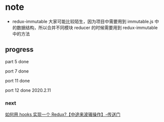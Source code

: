 # note

- redux-immutable 大家可能比较陌生，因为项目中需要用到 immutable.js 中的数据结构，所以合并不同模块 reducer 的时候需要用到 redux-immutable 中的方法

## progress

part 5 done

port 7 done

port 11 done

port 12 done 2020.2.11

### next

[如何用 hooks 实现一个 Redux?【中途来波骚操作】-传送门](https://juejin.im/book/5da96626e51d4524ba0fd237/section/5da976d9e51d45249246ef40)
